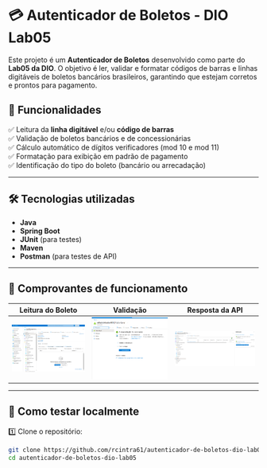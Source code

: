 # 💳 Autenticador de Boletos - DIO Lab05

Este projeto é um **Autenticador de Boletos** desenvolvido como parte do **Lab05 da DIO**. O objetivo é ler, validar e formatar códigos de barras e linhas digitáveis de boletos bancários brasileiros, garantindo que estejam corretos e prontos para pagamento.

## 🚀 Funcionalidades

✅ Leitura da **linha digitável** e/ou **código de barras**  
✅ Validação de boletos bancários e de concessionárias  
✅ Cálculo automático de dígitos verificadores (mod 10 e mod 11)  
✅ Formatação para exibição em padrão de pagamento  
✅ Identificação do tipo do boleto (bancário ou arrecadação)

---

## 🛠️ Tecnologias utilizadas

- **Java**
- **Spring Boot**
- **JUnit** (para testes)
- **Maven**
- **Postman** (para testes de API)

---

## 📸 Comprovantes de funcionamento

| Leitura do Boleto | Validação | Resposta da API |
|:-----------------:|:---------:|:---------------:|
| ![Prova 1](imgs/Proof1.png) | ![Prova 2](imgs/Proof2.png) | ![Prova 3](imgs/Proof3.png) |

---

## 🧪 Como testar localmente

1️⃣ Clone o repositório:

```bash
git clone https://github.com/rcintra61/autenticador-de-boletos-dio-lab05.git
cd autenticador-de-boletos-dio-lab05
